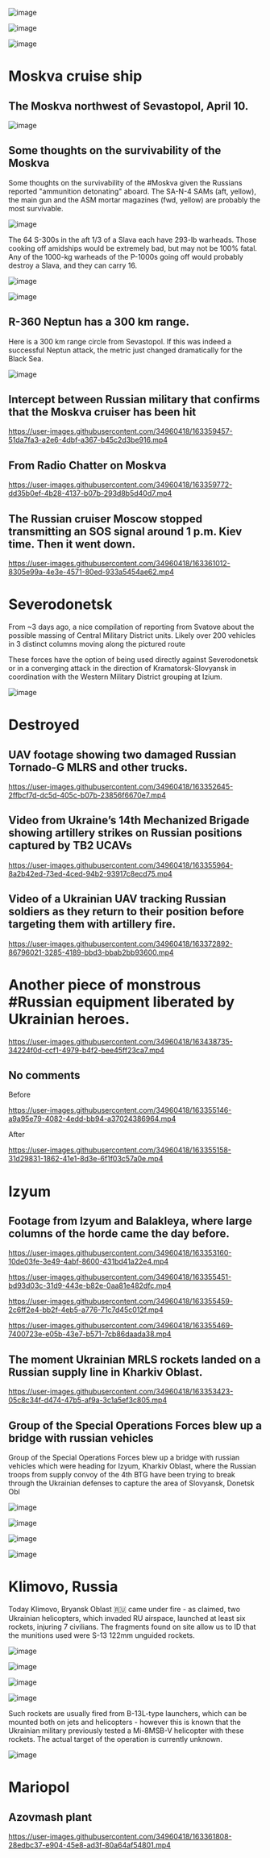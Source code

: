 ![image](https://user-images.githubusercontent.com/34960418/163436930-20ad7f61-0b8c-4825-815f-30dddb35c291.png)

![image](https://user-images.githubusercontent.com/34960418/163358421-cd952f36-788d-44f0-9060-9c1514c2fa03.png)

![image](https://user-images.githubusercontent.com/34960418/163358515-08b32eff-5d02-4b87-b642-1c8cb1059f4d.png)



# Moskva cruise ship

## The Moskva northwest of Sevastopol, April 10.

![image](https://user-images.githubusercontent.com/34960418/163356269-7257ea38-4f35-4637-8dc1-611db33985e3.png)


## Some thoughts on the survivability of the Moskva

Some thoughts on the survivability of the #Moskva given the Russians reported "ammunition detonating" aboard. The SA-N-4 SAMs (aft, yellow), the main gun and the ASM mortar magazines (fwd, yellow) are probably the most survivable.

![image](https://user-images.githubusercontent.com/34960418/163356429-44c543ec-eac5-42ba-9124-6a5d8ae01b7a.png)


The 64 S-300s in the aft 1/3 of a Slava each have 293-lb warheads. Those cooking off amidships would be extremely bad, but may not be 100% fatal. Any of the 1000-kg warheads of the P-1000s going off would probably destroy a Slava, and they can carry 16.

![image](https://user-images.githubusercontent.com/34960418/163356643-cb659dda-6fe1-459f-baa0-f7b2226e4cb1.png)

![image](https://user-images.githubusercontent.com/34960418/163356663-8cdb7944-575d-40f6-a20e-ac2262f3eec6.png)


## R-360 Neptun has a 300 km range.

Here is a 300 km range circle from Sevastopol. If this was indeed a successful Neptun attack, the metric just changed dramatically for the Black Sea.

![image](https://user-images.githubusercontent.com/34960418/163357234-c6c55c05-39be-488a-91e7-f4e8ad83460a.png)


## Intercept between Russian military that confirms that the Moskva cruiser has been hit

https://user-images.githubusercontent.com/34960418/163359457-51da7fa3-a2e6-4dbf-a367-b45c2d3be916.mp4


## From Radio Chatter on Moskva

https://user-images.githubusercontent.com/34960418/163359772-dd35b0ef-4b28-4137-b07b-293d8b5d40d7.mp4


## The Russian cruiser Moscow stopped transmitting an SOS signal around 1 p.m. Kiev time. Then it went down.

https://user-images.githubusercontent.com/34960418/163361012-8305e99a-4e3e-4571-80ed-933a5454ae62.mp4


# Severodonetsk

From ~3 days ago, a nice compilation of reporting from Svatove about the possible massing of Central Military District units. Likely over 200 vehicles in 3 distinct columns moving along the pictured route

These forces have the option of being used directly against Severodonetsk or in a converging attack in the direction of Kramatorsk-Slovyansk in coordination with the Western Military District grouping at Izium.

![image](https://user-images.githubusercontent.com/34960418/163437799-10596f7e-7e69-403e-bbed-b6f8ef5673a7.png)




# Destroyed

## UAV footage showing two damaged Russian Tornado-G MLRS and other trucks.

https://user-images.githubusercontent.com/34960418/163352645-2ffbcf7d-dc5d-405c-b07b-23856f6670e7.mp4


## Video from Ukraine’s 14th Mechanized Brigade showing artillery strikes on Russian positions captured by TB2 UCAVs

https://user-images.githubusercontent.com/34960418/163355964-8a2b42ed-73ed-4ced-94b2-93917c8ecd75.mp4


## Video of a Ukrainian UAV tracking Russian soldiers as they return to their position before targeting them with artillery fire.

https://user-images.githubusercontent.com/34960418/163372892-86796021-3285-4189-bbd3-bbab2bb93600.mp4


# Another piece of monstrous #Russian equipment liberated by Ukrainian heroes.

https://user-images.githubusercontent.com/34960418/163438735-34224f0d-ccf1-4979-b4f2-bee45ff23ca7.mp4


## No comments

Before

https://user-images.githubusercontent.com/34960418/163355146-a9a95e79-4082-4edd-bb94-a37024386964.mp4

After

https://user-images.githubusercontent.com/34960418/163355158-31d29831-1862-41e1-8d3e-6f1f03c57a0e.mp4


# Izyum

## Footage from Izyum and Balakleya, where large columns of the horde came the day before.

https://user-images.githubusercontent.com/34960418/163353160-10de03fe-3e49-4abf-8600-431bd41a22e4.mp4

https://user-images.githubusercontent.com/34960418/163355451-bd93d03c-31d9-443e-b82e-0aa81e482dfc.mp4

https://user-images.githubusercontent.com/34960418/163355459-2c6ff2e4-bb2f-4eb5-a776-71c7d45c012f.mp4

https://user-images.githubusercontent.com/34960418/163355469-7400723e-e05b-43e7-b571-7cb86daada38.mp4


## The moment Ukrainian MRLS rockets landed on a Russian supply line in Kharkiv Oblast.

https://user-images.githubusercontent.com/34960418/163353423-05c8c34f-d474-47b5-af9a-3c1a5ef3c805.mp4


## Group of the Special Operations Forces blew up a bridge with russian vehicles 

Group of the Special Operations Forces blew up a bridge with russian vehicles which were heading for Izyum, Kharkiv Oblast, where the Russian troops from supply convoy of the 4th BTG have been trying to break through the Ukrainian defenses to capture the area of Slovyansk, Donetsk Obl

![image](https://user-images.githubusercontent.com/34960418/163353686-d3089f9b-1ab8-449d-9b40-5db72b26b415.png)

![image](https://user-images.githubusercontent.com/34960418/163353697-82e71662-6e6e-4789-8935-4153464b6e73.png)

![image](https://user-images.githubusercontent.com/34960418/163353708-69328940-9f87-4453-98b6-c9e7c3549a75.png)

![image](https://user-images.githubusercontent.com/34960418/163353730-23a921ea-0207-4a40-bca8-dfd7bf7563b3.png)


# Klimovo, Russia

Today Klimovo, Bryansk Oblast 🇷🇺 came under fire - as claimed, two Ukrainian helicopters, which invaded RU airspace, launched at least six rockets, injuring 7 civilians. The fragments found on site allow us to ID that the munitions used were S-13 122mm unguided rockets.

![image](https://user-images.githubusercontent.com/34960418/163439287-93fbd44c-d334-4974-85af-5add6cd270dc.png)

![image](https://user-images.githubusercontent.com/34960418/163439321-b1fdef72-75c0-4559-9251-ceb2e2d6e56b.png)

![image](https://user-images.githubusercontent.com/34960418/163439336-46e56f1d-749f-49b2-9e79-2d66625adb81.png)

![image](https://user-images.githubusercontent.com/34960418/163439344-c8c30db4-b25a-41be-b1cd-a8e1eba251ea.png)

Such rockets are usually fired from B-13L-type launchers, which can be mounted both on jets and helicopters - however this is known that the Ukrainian military previously tested a Mi-8MSB-V helicopter with these rockets. The actual target of the operation is currently unknown.

![image](https://user-images.githubusercontent.com/34960418/163439409-864661a3-cba0-4804-9e97-a45a6059df73.png)




# Mariopol

## Azovmash plant

https://user-images.githubusercontent.com/34960418/163361808-28edbc37-e904-45e8-ad3f-80a64af54801.mp4



